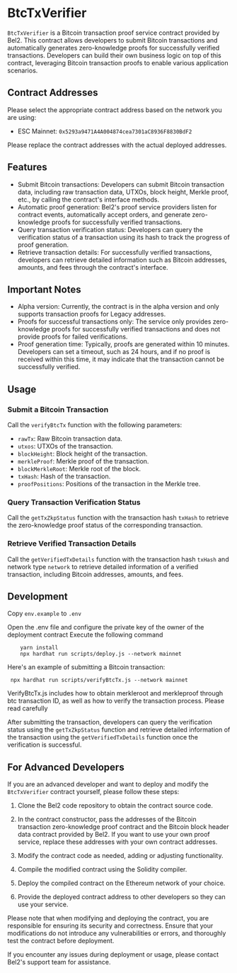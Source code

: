 # BtcTxVerifier

`BtcTxVerifier` is a Bitcoin transaction proof service contract provided by Bel2. This contract allows developers to submit Bitcoin transactions and automatically generates zero-knowledge proofs for successfully verified transactions. Developers can build their own business logic on top of this contract, leveraging Bitcoin transaction proofs to enable various application scenarios.

## Contract Addresses

Please select the appropriate contract address based on the network you are using:
- ESC Mainnet:  `0x5293a9471A4A004874cea7301aC8936F8830BdF2`

Please replace the contract addresses with the actual deployed addresses.

## Features

- Submit Bitcoin transactions: Developers can submit Bitcoin transaction data, including raw transaction data, UTXOs, block height, Merkle proof, etc., by calling the contract's interface methods.
- Automatic proof generation: Bel2's proof service providers listen for contract events, automatically accept orders, and generate zero-knowledge proofs for successfully verified transactions.
- Query transaction verification status: Developers can query the verification status of a transaction using its hash to track the progress of proof generation.
- Retrieve transaction details: For successfully verified transactions, developers can retrieve detailed information such as Bitcoin addresses, amounts, and fees through the contract's interface.

## Important Notes

- Alpha version: Currently, the contract is in the alpha version and only supports transaction proofs for Legacy addresses.
- Proofs for successful transactions only: The service only provides zero-knowledge proofs for successfully verified transactions and does not provide proofs for failed verifications.
- Proof generation time: Typically, proofs are generated within 10 minutes. Developers can set a timeout, such as 24 hours, and if no proof is received within this time, it may indicate that the transaction cannot be successfully verified.

## Usage

### Submit a Bitcoin Transaction

Call the `verifyBtcTx` function with the following parameters:

- `rawTx`: Raw Bitcoin transaction data.
- `utxos`: UTXOs of the transaction.
- `blockHeight`: Block height of the transaction.
- `merkleProof`: Merkle proof of the transaction.
- `blockMerkleRoot`: Merkle root of the block.
- `txHash`: Hash of the transaction.
- `proofPositions`: Positions of the transaction in the Merkle tree.

### Query Transaction Verification Status

Call the `getTxZkpStatus` function with the transaction hash `txHash` to retrieve the zero-knowledge proof status of the corresponding transaction.

### Retrieve Verified Transaction Details

Call the `getVerifiedTxDetails` function with the transaction hash `txHash` and network type `network` to retrieve detailed information of a verified transaction, including Bitcoin addresses, amounts, and fees.

## Development

Copy `env.example` to `.env`

Open the .env file and configure the private key of the owner of the deployment contract
Execute the following command

```hardhat
    yarn install
    npx hardhat run scripts/deploy.js --network mainnet
```

Here's an example of submitting a Bitcoin transaction:

```hardhat
 npx hardhat run scripts/verifyBtcTx.js --network mainnet
```
VerifyBtcTx.js includes how to obtain merkleroot and merkleproof through btc transaction ID, as well as how to verify the transaction process. Please read carefully

After submitting the transaction, developers can query the verification status using the `getTxZkpStatus` function and retrieve detailed information of the transaction using the `getVerifiedTxDetails` function once the verification is successful.

## For Advanced Developers

If you are an advanced developer and want to deploy and modify the `BtcTxVerifier` contract yourself, please follow these steps:

1. Clone the Bel2 code repository to obtain the contract source code.

2. In the contract constructor, pass the addresses of the Bitcoin transaction zero-knowledge proof contract and the Bitcoin block header data contract provided by Bel2. If you want to use your own proof service, replace these addresses with your own contract addresses.

3. Modify the contract code as needed, adding or adjusting functionality.

4. Compile the modified contract using the Solidity compiler.

5. Deploy the compiled contract on the Ethereum network of your choice.

6. Provide the deployed contract address to other developers so they can use your service.

Please note that when modifying and deploying the contract, you are responsible for ensuring its security and correctness. Ensure that your modifications do not introduce any vulnerabilities or errors, and thoroughly test the contract before deployment.

If you encounter any issues during deployment or usage, please contact Bel2's support team for assistance.
